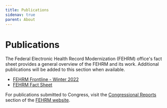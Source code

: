 ```yaml
---
title: Publications
sidenav: true
parent: About
---
```

# Publications

The Federal Electronic Health Record Modernization (FEHRM) office's fact sheet provides a general overview of the FEHRM and its work. Additional publications will be added to this section when available. 

* [FEHRM Frontline - Winter 2022](/images/fehrmfrontline_winter-2022_508_final.pdf)
* [FEHRM Fact Sheet](/images/fehrm-fact-sheet.pdf)

For publications submitted to Congress, visit the [Congressional Reports](/congressional-reports) section of the [FEHRM website](/).